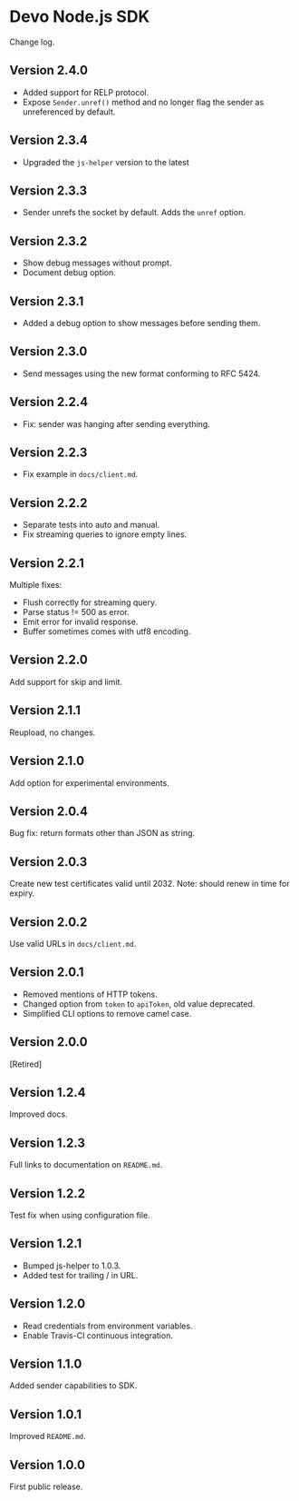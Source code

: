 # Devo Node.js SDK

Change log.

## Version 2.4.0

* Added support for RELP protocol.
* Expose `Sender.unref()` method and no longer flag the sender as unreferenced
by default.

## Version 2.3.4

* Upgraded the `js-helper` version to the latest

## Version 2.3.3

* Sender unrefs the socket by default. Adds the `unref` option.

## Version 2.3.2

* Show debug messages without prompt.
* Document debug option.

## Version 2.3.1

* Added a debug option to show messages before sending them.

## Version 2.3.0

* Send messages using the new format conforming to RFC 5424.

## Version 2.2.4

* Fix: sender was hanging after sending everything.

## Version 2.2.3

* Fix example in `docs/client.md`.

## Version 2.2.2

* Separate tests into auto and manual.
* Fix streaming queries to ignore empty lines.

## Version 2.2.1

Multiple fixes:
* Flush correctly for streaming query.
* Parse status != 500 as error.
* Emit error for invalid response.
* Buffer sometimes comes with utf8 encoding.

## Version 2.2.0

Add support for skip and limit.

## Version 2.1.1

Reupload, no changes.

## Version 2.1.0

Add option for experimental environments.

## Version 2.0.4

Bug fix: return formats other than JSON as string.

## Version 2.0.3

Create new test certificates valid until 2032.
Note: should renew in time for expiry.

## Version 2.0.2

Use valid URLs in `docs/client.md`.

## Version 2.0.1

* Removed mentions of HTTP tokens.
* Changed option from `token` to `apiToken`, old value deprecated.
* Simplified CLI options to remove camel case.

## Version 2.0.0

[Retired]

## Version 1.2.4

Improved docs.

## Version 1.2.3

Full links to documentation on `README.md`.

## Version 1.2.2

Test fix when using configuration file.

## Version 1.2.1

* Bumped js-helper to 1.0.3.
* Added test for trailing / in URL.

## Version 1.2.0

* Read credentials from environment variables.
* Enable Travis-CI continuous integration.

## Version 1.1.0

Added sender capabilities to SDK.

## Version 1.0.1

Improved `README.md`.

## Version 1.0.0

First public release.

